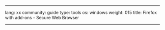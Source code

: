 

---

lang: xx
community: guide
type: tools
os: windows
weight: 015
title: Firefox with add-ons - Secure Web Browser

---

<stub>

